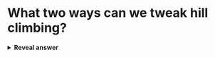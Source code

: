 # What two ways can we tweak hill climbing?
<details>
<summary><b>Reveal answer</b></summary>
- Allow some downhill moves (local search)<br>- Have a population - give poor areas a chance to develop in parallel
</details>
